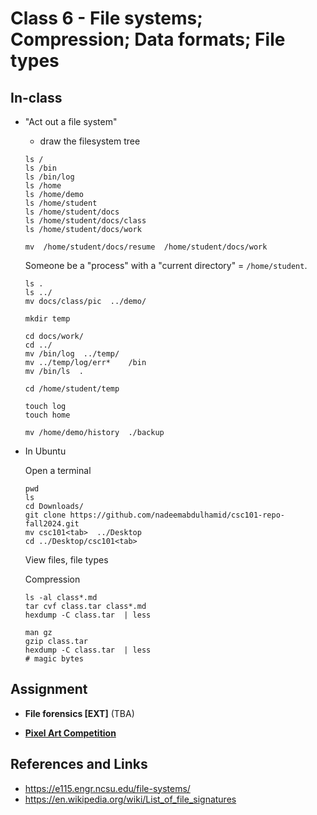 # Class 6 - File systems; Compression; Data formats; File types

## In-class

- "Act out a file system"
    - draw the filesystem tree

    ```
    ls /
    ls /bin
    ls /bin/log
    ls /home
    ls /home/demo
    ls /home/student
    ls /home/student/docs
    ls /home/student/docs/class
    ls /home/student/docs/work

    mv  /home/student/docs/resume  /home/student/docs/work
    ```

    Someone be a "process" with a "current directory" = `/home/student`.

    ```
    ls .
    ls ../
    mv docs/class/pic  ../demo/

    mkdir temp
    
    cd docs/work/
    cd ../
    mv /bin/log  ../temp/
    mv ../temp/log/err*    /bin
    mv /bin/ls  .

    cd /home/student/temp

    touch log
    touch home

    mv /home/demo/history  ./backup
    ```


- In Ubuntu

    Open a terminal
    ```
    pwd 
    ls
    cd Downloads/
    git clone https://github.com/nadeemabdulhamid/csc101-repo-fall2024.git
    mv csc101<tab>  ../Desktop
    cd ../Desktop/csc101<tab>
    ```

    View files, file types

    Compression

    ```
    ls -al class*.md
    tar cvf class.tar class*.md
    hexdump -C class.tar  | less

    man gz
    gzip class.tar
    hexdump -C class.tar  | less
    # magic bytes

    ```


## Assignment

- **File forensics [EXT]** (TBA)

- [**Pixel Art Competition**](https://cs.berry.edu/pixelcomp-2024/)



## References and Links

- https://e115.engr.ncsu.edu/file-systems/
- https://en.wikipedia.org/wiki/List_of_file_signatures

